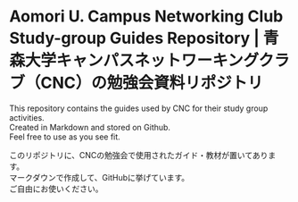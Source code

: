 # Aomori U. Campus Networking Club Study-group Guides Repository | 青森大学キャンパスネットワーキングクラブ（CNC）の勉強会資料リポジトリ

This repository contains the guides used by CNC for their study group activities.  
Created in Markdown and stored on Github.  
Feel free to use as you see fit.

このリポジトリに、CNCの勉強会で使用されたガイド・教材が置いてあります。  
マークダウンで作成して、GitHubに挙げています。  
ご自由にお使いください。
